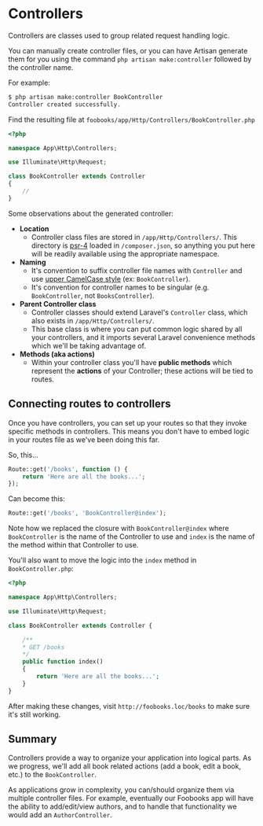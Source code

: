 # Controllers
Controllers are classes used to group related request handling logic.

You can manually create controller files, or you can have Artisan generate them for you using the command `php artisan make:controller` followed by the controller name.

For example:

```xml
$ php artisan make:controller BookController
Controller created successfully.
```

Find the resulting file at `foobooks/app/Http/Controllers/BookController.php`

```php
<?php

namespace App\Http\Controllers;

use Illuminate\Http\Request;

class BookController extends Controller
{
    //
}
```

Some observations about the generated controller:

+ __Location__
	+ Controller class files are stored in `/app/Http/Controllers/`. This directory is [psr-4](http://www.php-fig.org/psr/psr-4/) loaded in `/composer.json`, so anything you put here will be readily available using the appropriate namespace.
+ __Naming__
	+ It's convention to suffix controller file names with `Controller` and use [upper CamelCase style](https://en.wikipedia.org/wiki/CamelCase#Variations_and_synonyms) (ex: `BookController`).
	+ It's convention for controller names to be singular (e.g. `BookController`, not `BooksController`).
+ __Parent Controller class__
	+ Controller classes should extend Laravel's `Controller` class, which also exists in `/app/Http/Controllers/`.
	+ This base class is where you can put common logic shared by all your controllers, and it imports several Laravel convenience methods which we'll be taking advantage of.
+ __Methods (aka actions)__
	+ Within your controller class you'll have **public methods** which represent the **actions** of your Controller; these actions will be tied to routes.


## Connecting routes to controllers
Once you have controllers, you can set up your routes so that they invoke specific methods in controllers. This means you don't have to embed logic in your routes file as we've been doing this far.

So, this...

```php
Route::get('/books', function () {
    return 'Here are all the books...';
});
```

Can become this:

```php
Route::get('/books', 'BookController@index');
```

Note how we replaced the closure with `BookController@index` where `BookController` is the name of the Controller to use and `index` is the name of the method within that Controller to use.

You'll also want to move the logic into the `index` method in `BookController.php`:

```php
<?php

namespace App\Http\Controllers;

use Illuminate\Http\Request;

class BookController extends Controller {

    /**
    * GET /books
    */
    public function index()
    {
        return 'Here are all the books...';
    }
}
```

After making these changes, visit `http://foobooks.loc/books` to make sure it's still working.


## Summary
Controllers provide a way to organize your application into logical parts. As we progress, we'll add all book related actions (add a book, edit a book, etc.) to the `BookController`.

As applications grow in complexity, you can/should organize them via multiple controller files. For example, eventually our Foobooks app will have the ability to add/edit/view authors, and to handle that functionality we would add an `AuthorController`.
